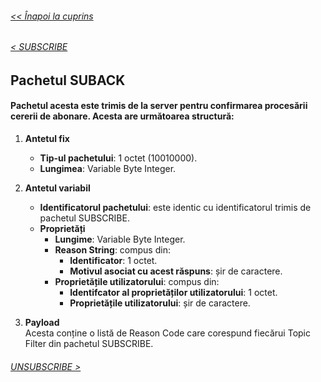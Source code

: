 ###### [<< Înapoi la cuprins](../Cuprins.md)
######  [< SUBSCRIBE](11.%20SUBSCRIBE.md) 
## Pachetul SUBACK
#### Pachetul acesta este trimis de la server pentru confirmarea procesării cererii de abonare. Acesta are următoarea structură:
1. **Antetul fix**
    - **Tip-ul pachetului**: 1 octet (10010000).
    - **Lungimea**: Variable Byte Integer.

2. **Antetul variabil**
    - **Identificatorul pachetului**: este identic cu identificatorul trimis de pachetul SUBSCRIBE.
    - **Proprietăți**
        - **Lungime**: Variable Byte Integer.
        - **Reason String**: compus din:
            - **Identificator**: 1 octet.
            - **Motivul asociat cu acest răspuns**: șir de caractere.
        - **Proprietățile utilizatorului**: compus din:
            - **Identifcator al proprietăților utilizatorului**: 1 octet.
            - **Proprietățile utilizatorului**: șir de caractere.
3. **Payload**  
Acesta conține o listă de Reason Code care corespund fiecărui Topic Filter din pachetul SUBSCRIBE.

###### [UNSUBSCRIBE >](13.%20UNSUBSCRIBE.md) 

